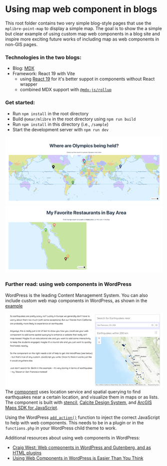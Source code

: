 # Using map web component in blogs

This root folder contains two very simple blog-style pages that use the `mplibre-point-map` to display a simple map. The goal is to show the a simple but clear example of using custom map web components in a blog site and inspire more exciting future works of including map as web components in non-GIS pages.

### Technologies in the two blogs:

- Blog: [MDX](https://mdxjs.com/)
- Framework: React 19 with Vite
  - using [React 19](https://vercel.com/blog/whats-new-in-react-19) for it's better suppot in components without React wrapper
  - combined MDX support with [`@mdx-js/rollup`](https://mdxjs.com/packages/rollup/)

### Get started:

- Run `npm install` in the root directory
- Build `@omar/mlibre` in the root directory using `npm run build`
- Run `npm install` in this directory (i.e., `/sample`)
- Start the development server with `npm run dev`

![alt text](img/olympics.png)
![alt text](img/food.png)

### Further read: using web components in WordPress

WordPress is the leading Content Management System. You can also include custom web map components in WordPress, as shown in the [example](https://iadevelopment.wpengine.com/esri-european-developer-summit-berlin-2022-web-components-demo/)

![alt text](img/earthquake.png)
The [component](https://demos.alt.esriuk.com/esri-dev-summit-europe-2022/stencil-find-and-list-component/demo/index.html) uses location service and spatial querying to find earthquakes near a certain location, and visualize them in maps or as lists. The component is built with [stencil](https://stenciljs.com/), [Calcite Design System](https://developers.arcgis.com/calcite-design-system/), and [ArcGIS Maps SDK for JavaScript](https://developers.arcgis.com/javascript/latest/).

Using the WordPress [`add_action()`](https://developer.wordpress.org/reference/functions/add_action/) function to inject the correct JavaScript to help with web components. This needs to be in a plugin or in the `functions.php` in your WordPress child theme to work.

Additional resources about using web components in WordPress:

- [Craig West: Web components in WordPress and Gutenberg, and as HTML plugins](https://wordpress.tv/2021/05/28/craig-west-web-components-in-wordpress-and-gutenberg-and-as-html-plugins/)
- [Using Web Components in WordPress is Easier Than You Think](https://css-tricks.com/using-web-components-in-wordpress-is-easier-than-you-think/)
